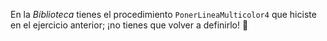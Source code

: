 En la _Biblioteca_ tienes el procedimiento `PonerLineaMulticolor4` que hiciste en el ejercicio anterior; ¡no tienes que volver a definirlo! :gift:
